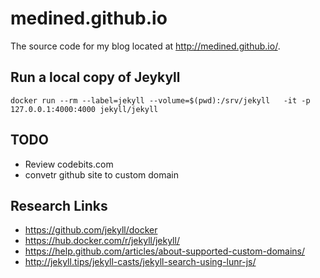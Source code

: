 # medined.github.io

The source code for my blog located at http://medined.github.io/.

## Run a local copy of Jeykyll

```
docker run --rm --label=jekyll --volume=$(pwd):/srv/jekyll   -it -p 127.0.0.1:4000:4000 jekyll/jekyll
```

## TODO

* Review codebits.com
* convetr github site to custom domain

## Research Links

* https://github.com/jekyll/docker
* https://hub.docker.com/r/jekyll/jekyll/
* https://help.github.com/articles/about-supported-custom-domains/ 
* http://jekyll.tips/jekyll-casts/jekyll-search-using-lunr-js/
